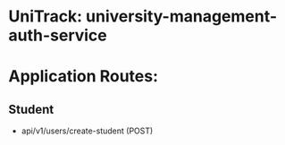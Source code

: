 # UniTrack: university-management-auth-service
# Application Routes:

## Student 
* api/v1/users/create-student (POST)
